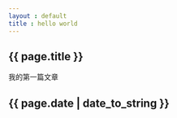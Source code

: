 ```yaml
---
layout : default
title : hello world
---
```


<h2>{{ page.title }}</h2>
<p>我的第一篇文章</p>
<h2>{{ page.date | date_to_string }}</h2>